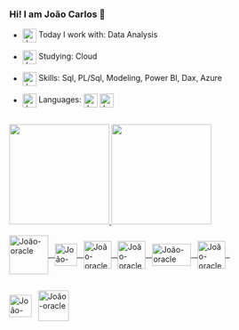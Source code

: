 ### Hi! I am João Carlos 👋

- <img align="center" alt="João-oracle" height="25" width="25" src="https://image.flaticon.com/icons/png/128/4237/4237045.png"> Today I work with: Data Analysis

- <img align="center" alt="João-oracle" height="25" width="25" src="https://image.flaticon.com/icons/png/128/747/747086.png"> Studying: Cloud

- <img align="center" alt="João-oracle" height="25" width="25" src="https://image.flaticon.com/icons/png/128/2091/2091418.png"> Skills: Sql, PL/Sql, Modeling, Power BI, Dax, Azure 

- <img align="center" alt="João-oracle" height="25" width="25" src="https://image.flaticon.com/icons/png/128/484/484531.png"> Languages: 
              <img align="center" alt="João-oracle" height="25" width="25" src="https://image.flaticon.com/icons/png/128/630/630591.png">
              <img align="center" alt="João-oracle" height="25" width="25" src="https://image.flaticon.com/icons/png/128/330/330459.png">
             <!-- <img align="center" alt="João-oracle" height="25" width="25" src="https://image.flaticon.com/icons/png/128/330/330557.png"> -->
##

 <div>
  <a href="https://github.com/JcarlosJocsp">
  <img height="180em" src="https://github-readme-stats.vercel.app/api?username=JcarlosJocsp&show_icons=true&theme=dark&include_all_commits=true&count_private=true"/>   
  <img height="180em" src="https://github-readme-stats.vercel.app/api/top-langs/?username=JcarlosJocsp&layout=compact&langs_count=7&theme=dark"/>
</div> 
  

<div style="display: inline_block"><br>
  <img align="center" alt="João-oracle" height="70" width="70" src="https://cdn.jsdelivr.net/gh/devicons/devicon/icons/oracle/oracle-original.svg"> &nbsp
  <img align="center" alt="João-oracle" height="40" width="40" src="https://image.flaticon.com/icons/png/512/2772/2772128.png"> &nbsp
  <img align="center" alt="João-oracle" height="50" width="50" src="https://dashboard.snapcraft.io/site_media/appmedia/2016/08/icon256.png"> &nbsp
  <img align="center" alt="João-oracle" height="50" width="50" src="https://img.icons8.com/color/2x/power-bi.png"> &nbsp
  <img align="center" alt="João-oracle" height="40" width="70" src="https://upload.wikimedia.org/wikipedia/commons/thumb/b/b9/DAX_logo.svg/1280px-DAX_logo.svg.png"> &nbsp
  <img align="center" alt="João-oracle" height="50" width="50" src="https://image.flaticon.com/icons/png/512/873/873107.png"> &nbsp
</div>
 
 ##
<div> 
  <a href="https://www.linkedin.com/in/joao-carlos-analista-dedados" target="_blank"><img align="center" alt="João-oracle" height="40" width="40" src="https://cdn.jsdelivr.net/gh/devicons/devicon/icons/linkedin/linkedin-original.svg" target="_blank"></a> &nbsp
 <a href="https://www.linkedin.com/in/joao-carlos-analista-dedados" target="_blank"><img align="center" alt="João-oracle" height="55" width="55" src="https://image.flaticon.com/icons/png/512/975/975645.png" target="_blank"></a> 
</div> 
  
  
<!--
  ##
  Certificações
  <div>
  <img align="center" alt="João-oracle" height="75" width="125" src="https://habrastorage.org/webt/wc/z5/e0/wcz5e0wbfm88s6pize3z3lz3bcw.png"> &nbsp &nbsp &nbsp
  <img align="center" alt="João-oracle" height="75" width="125" src="http://rms.koenig-solutions.com/Sync_data/AutoResume/logoUpload/14_Jun_2018_10_47_7_426oca%20pl_sql.jpg"> &nbsp &nbsp 
  <img align="center" alt="João-oracle" height="120" width="120" src="https://eadn-wc03-4064062.nxedge.io/cdn/wp-content/uploads/2020/02/Azure.Fundamental_Icon.png"> 
  <img align="center" alt="João-oracle" height="135" width="135" src="https://eadn-wc03-4064062.nxedge.io/cdn/wp-content/uploads/2021/04/DataAnalyst_Icon-1.png">
 </div> 

-->
 
